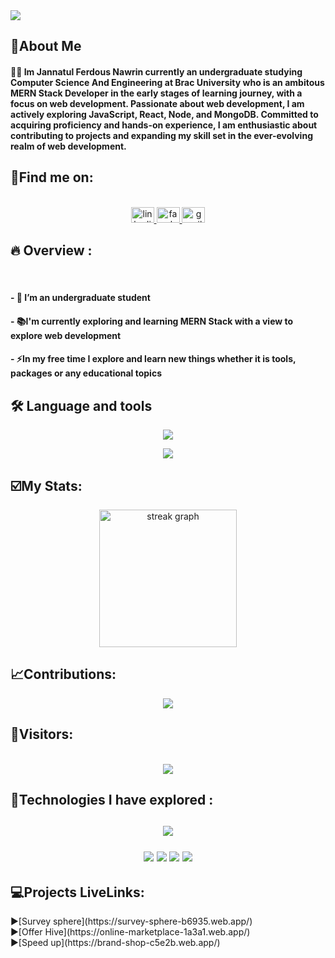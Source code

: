 
<img src="https://i.ibb.co/dQWS3dY/Web-Developer.png">

###





<h2>👩About Me</h2>
<h4 align="left">👩‍💻 Im Jannatul Ferdous Nawrin currently an undergraduate studying Computer Science And Engineering at Brac University who is an ambitous MERN Stack Developer in the early stages of learning journey, with a focus on web development. Passionate about web development, I am actively exploring JavaScript, React, Node, and MongoDB. Committed to acquiring proficiency and hands-on experience, I am enthusiastic about contributing to projects and expanding my skill set in the ever-evolving realm of web development.</h5>

###




<h2>📨Find me on:</h2>

<br clear="both">

<div align="center">
  <a href="https://www.linkedin.com/in/jannatul-ferdous-nawrin-162058233/" target="_blank">
    <img src="https://raw.githubusercontent.com/maurodesouza/profile-readme-generator/master/src/assets/icons/social/linkedin/default.svg" width="37" height="25" alt="linkedin logo"  />
  </a>
  <a href="https://www.facebook.com/jannatulferdous.nawrin.7?mibextid=ZbWKwL" target="_blank">
    <img src="https://raw.githubusercontent.com/maurodesouza/profile-readme-generator/master/src/assets/icons/social/facebook/default.svg" width="37" height="25" alt="facebook logo"  />
  </a>
  <a href="https://jannatulnawrin@gmail.com" target="_blank">
    <img src="https://raw.githubusercontent.com/maurodesouza/profile-readme-generator/master/src/assets/icons/social/gmail/default.svg" width="37" height="25" alt="gmail logo"  />
  </a>
</div>


###


###

<h2> 🔥  Overview :</h2><p align="left"><br><h4>- 🔭 I’m an undergraduate student </h4> <h4>- 📚I'm currently exploring and learning MERN Stack with a view to explore web development</h4> <h4>- ⚡In my free time I explore and learn new things whether it is tools, packages or any educational topics</h4></p>



###



###

<h2>🛠 Language and tools</h2>

<p align="center">
  <a href="https://skillicons.dev">
    <img src="https://skillicons.dev/icons?i=css,html,tailwind,js,react,mongodb,nodejs,express,firebase,python" />
  </a>
</p>
<div align="center">
  <img src="https://img.shields.io/badge/daisyui-5A0EF8?style=for-the-badge&logo=daisyui&logoColor=white">
</div>

###


###
<h2>☑️My Stats:</h2>

<div align="center">
  <img src="https://streak-stats.demolab.com?user=nawrin1&locale=en&mode=daily&theme=dark&hide_border=false&border_radius=5&order=3" height="220" alt="streak graph"  />
</div>

###

<h2>📈Contributions:</h2>

<div align="center">
  <img src="http://github-profile-summary-cards.vercel.app/api/cards/profile-details?username=nawrin1&theme=great_gatsby"  />
</div>

###
<h2>👀Visitors:</h2>
<br clear="both">

<div align="center">
  <img src="https://visitor-badge.laobi.icu/badge?page_id=nawrin1.nawrin1&left_color=aquamarine"  />
</div>


###


<h2>🧰Technologies I have explored :<h2>
<p align="center">
  <a href="https://skillicons.dev">
    <img src="https://skillicons.dev/icons?i=css,html,tailwind,js,react,mongodb,nodejs,express,firebase,python,materialui,vercel,netlify" />
  </a>
</p>
<div align="center">
   <img src="https://img.shields.io/badge/daisyui-5A0EF8?style=for-the-badge&logo=daisyui&logoColor=white">
   <img src="https://img.shields.io/badge/React%20Hook%20Form-%23EC5990.svg?style=for-the-badge&logo=react-hook-form&logoColor=white" />
   <img src="https://img.shields.io/badge/-React%20Query-FF4154?style=for-the-badge&logo=react%20query&logoColor=white" />
   <img src="https://img.shields.io/badge/JWT-black?style=for-the-badge&logo=JSON%20web%20tokens" />
</div>

###

<h2>💻Projects LiveLinks:</h2>
▶️[Survey sphere](https://survey-sphere-b6935.web.app/)<br>
▶️[Offer Hive](https://online-marketplace-1a3a1.web.app/)<br>
▶️[Speed up](https://brand-shop-c5e2b.web.app/)

###



